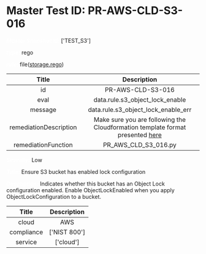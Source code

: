 



# Master Test ID: PR-AWS-CLD-S3-016


***<font color="white">Master Snapshot Id:</font>*** ['TEST_S3']

***<font color="white">type:</font>*** rego

***<font color="white">rule:</font>*** file([storage.rego])  
  
  
  
  

|Title|Description|
| :---: | :---: |
|id|PR-AWS-CLD-S3-016|
|eval|data.rule.s3_object_lock_enable|
|message|data.rule.s3_object_lock_enable_err|
|remediationDescription|Make sure you are following the Cloudformation template format presented <a href='https://docs.aws.amazon.com/AWSCloudFormation/latest/UserGuide/aws-properties-s3-bucket.html#cfn-s3-bucket-objectlockenabled' target='_blank'>here</a>|
|remediationFunction|PR_AWS_CLD_S3_016.py|


***<font color="white">Severity:</font>*** Low

***<font color="white">Title:</font>*** Ensure S3 bucket has enabled lock configuration

***<font color="white">Description:</font>*** Indicates whether this bucket has an Object Lock configuration enabled. Enable ObjectLockEnabled when you apply ObjectLockConfiguration to a bucket.  
  
  

|Title|Description|
| :---: | :---: |
|cloud|AWS|
|compliance|['NIST 800']|
|service|['cloud']|



[storage.rego]: https://github.com/prancer-io/prancer-compliance-test/tree/master/aws/cloud/storage.rego

